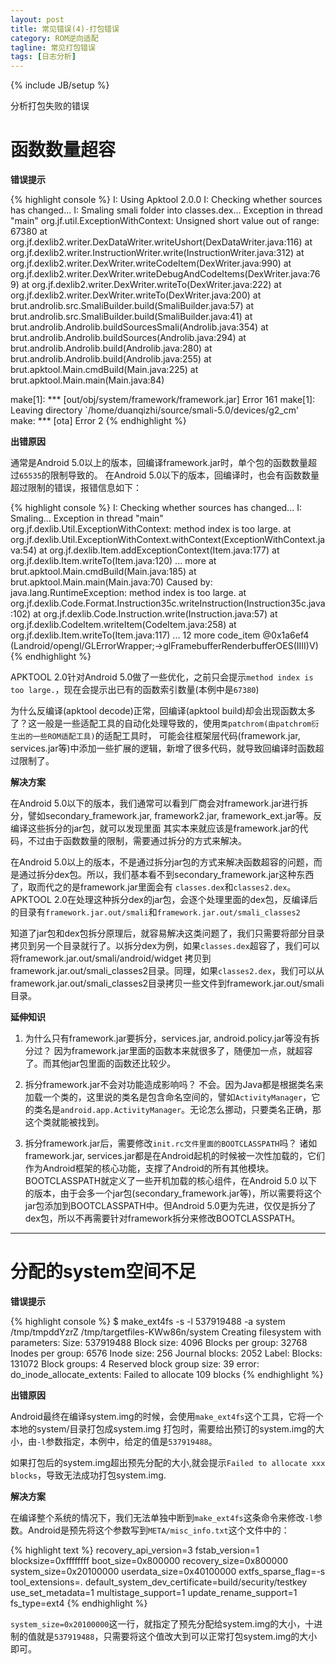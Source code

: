 ```yaml
---
layout: post
title: 常见错误(4)-打包错误
category: ROM逆向适配
tagline: 常见打包错误
tags: [日志分析]
---
```

{% include JB/setup %}

分析打包失败的错误

# 函数数量超容

**错误提示**

{% highlight console %}
I: Using Apktool 2.0.0 
I: Checking whether sources has changed... 
I: Smaling smali folder into classes.dex... 
Exception in thread "main" org.jf.util.ExceptionWithContext: Unsigned short value out of range: 67380 
    	at org.jf.dexlib2.writer.DexDataWriter.writeUshort(DexDataWriter.java:116) 
    	at org.jf.dexlib2.writer.InstructionWriter.write(InstructionWriter.java:312) 
    	at org.jf.dexlib2.writer.DexWriter.writeCodeItem(DexWriter.java:990) 
    	at org.jf.dexlib2.writer.DexWriter.writeDebugAndCodeItems(DexWriter.java:769) 
    	at org.jf.dexlib2.writer.DexWriter.writeTo(DexWriter.java:222) 
    	at org.jf.dexlib2.writer.DexWriter.writeTo(DexWriter.java:200) 
    	at brut.androlib.src.SmaliBuilder.build(SmaliBuilder.java:57) 
    	at brut.androlib.src.SmaliBuilder.build(SmaliBuilder.java:41) 
    	at brut.androlib.Androlib.buildSourcesSmali(Androlib.java:354) 
    	at brut.androlib.Androlib.buildSources(Androlib.java:294) 
    	at brut.androlib.Androlib.build(Androlib.java:280) 
    	at brut.androlib.Androlib.build(Androlib.java:255) 
    	at brut.apktool.Main.cmdBuild(Main.java:225) 
    	at brut.apktool.Main.main(Main.java:84) 

make[1]: *** [out/obj/system/framework/framework.jar] Error 161 
make[1]: Leaving directory `/home/duanqizhi/source/smali-5.0/devices/g2_cm' 
make: *** [ota] Error 2 
{% endhighlight %}

**出错原因**

通常是Android 5.0以上的版本，回编译framework.jar时，单个包的函数数量超过`65535`的限制导致的。
在Android 5.0以下的版本，回编译时，也会有函数数量超过限制的错误，报错信息如下：

{% highlight console %}
I: Checking whether sources has changed...
I: Smaling...
Exception in thread "main" org.jf.dexlib.Util.ExceptionWithContext: method index is too large.
    at org.jf.dexlib.Util.ExceptionWithContext.withContext(ExceptionWithContext.java:54)
    at org.jf.dexlib.Item.addExceptionContext(Item.java:177)
    at org.jf.dexlib.Item.writeTo(Item.java:120)
    ... more
    at brut.apktool.Main.cmdBuild(Main.java:185)
    at brut.apktool.Main.main(Main.java:70)
Caused by: java.lang.RuntimeException: method index is too large. 
    at org.jf.dexlib.Code.Format.Instruction35c.writeInstruction(Instruction35c.java:102)
    at org.jf.dexlib.Code.Instruction.write(Instruction.java:57)
    at org.jf.dexlib.CodeItem.writeItem(CodeItem.java:258)
    at org.jf.dexlib.Item.writeTo(Item.java:117)
    ... 12 more
    code_item @0x1a6ef4 (Landroid/opengl/GLErrorWrapper;->glFramebufferRenderbufferOES(IIII)V)
{% endhighlight %}

APKTOOL 2.0针对Android 5.0做了一些优化，之前只会提示`method index is too large.`，现在会提示出已有的函数索引数量(本例中是`67380`)

为什么反编译(apktool decode)正常，回编译(apktool build)却会出现函数太多了？这一般是一些适配工具的自动化处理导致的，使用`类patchrom(由patchrom衍生出的一些ROM适配工具)`的适配工具时，
可能会往框架层代码(framework.jar, services.jar等)中添加一些扩展的逻辑，新增了很多代码，就导致回编译时函数超过限制了。

**解决方案**

在Android 5.0以下的版本，我们通常可以看到厂商会对framework.jar进行拆分，譬如secondary_framework.jar, framework2.jar, framework_ext.jar等。反编译这些拆分的jar包，就可以发现里面
其实本来就应该是framework.jar的代码，不过由于函数数量的限制，需要通过拆分的方式来解决。

在Android 5.0以上的版本，不是通过拆分jar包的方式来解决函数超容的问题，而是通过拆分dex包。所以，我们基本看不到secondary_framework.jar这种东西了，取而代之的是framework.jar里面会有
`classes.dex`和`classes2.dex`。APKTOOL 2.0在处理这种拆分dex的jar包，会逐个处理里面的dex包，反编译后的目录有`framework.jar.out/smali`和`framework.jar.out/smali_classes2`
    
知道了jar包和dex包拆分原理后，就容易解决这类问题了，我们只需要将部分目录拷贝到另一个目录就行了。以拆分dex为例，如果`classes.dex`超容了，我们可以将framework.jar.out/smali/android/widget
拷贝到framework.jar.out/smali_classes2目录。同理，如果`classes2.dex`，我们可以从framework.jar.out/smali_classes2目录拷贝一些文件到framework.jar.out/smali目录。

**延伸知识**

1. 为什么只有framework.jar要拆分，services.jar, android.policy.jar等没有拆分过？ 
   因为framework.jar里面的函数本来就很多了，随便加一点，就超容了。而其他jar包里面的函数还比较少。

2. 拆分framework.jar不会对功能造成影响吗？
   不会。因为Java都是根据类名来加载一个类的，这里说的类名是包含命名空间的，譬如`ActivityManager`，它的类名是`android.app.ActivityManager`。无论怎么挪动，只要类名正确，那这个类就能被找到。
   
3. 拆分framework.jar后，需要修改`init.rc文件里面的BOOTCLASSPATH`吗？
   诸如framework.jar, services.jar都是在Android起机的时候被一次性加载的，它们作为Android框架的核心功能，支撑了Android的所有其他模块。BOOTCLASSPATH就定义了一些开机加载的核心组件，在Android 5.0
   以下的版本，由于会多一个jar包(secondary_framework.jar等)，所以需要将这个jar包添加到BOOTCLASSPATH中。但Android 5.0更为先进，仅仅是拆分了dex包，所以不再需要针对framework拆分来修改BOOTCLASSPATH。

   
***

# 分配的system空间不足

**错误提示**

{% highlight console %}
$ make_ext4fs -s -l 537919488 -a system /tmp/tmpddYzrZ /tmp/targetfiles-KWw86n/system
Creating filesystem with parameters:
Size: 537919488
Block size: 4096
Blocks per group: 32768
Inodes per group: 6576
Inode size: 256
Journal blocks: 2052
Label:
Blocks: 131072
Block groups: 4
Reserved block group size: 39
error: do_inode_allocate_extents: Failed to allocate 109 blocks
{% endhighlight %}

**出错原因**

Android最终在编译system.img的时候，会使用`make_ext4fs`这个工具，它将一个本地的system/目录打包成system.img
打包时，需要给出预订的system.img的大小，由`-l`参数指定，本例中，给定的值是`537919488`。

如果打包后的system.img超出预先分配的大小,就会提示`Failed to allocate xxx blocks`，导致无法成功打包system.img.

**解决方案**

在编译整个系统的情况下，我们无法单独中断到`make_ext4fs`这条命令来修改`-l`参数。Android是预先将这个参数写到`META/misc_info.txt`这个文件中的：

{% highlight text %}
recovery_api_version=3
fstab_version=1
blocksize=0xffffffff
boot_size=0x800000
recovery_size=0x800000
system_size=0x20100000
userdata_size=0x40100000
extfs_sparse_flag=-s
tool_extensions=.
default_system_dev_certificate=build/security/testkey
use_set_metadata=1
multistage_support=1
update_rename_support=1
fs_type=ext4
{% endhighlight %}

`system_size=0x20100000`这一行，就指定了预先分配给system.img的大小，十进制的值就是`537919488`，只需要将这个值改大到可以正常打包system.img的大小即可。

